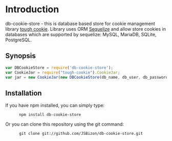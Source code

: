 
# Introduction

db-cookie-store - this is database based store for cookie management library [tough cookie](https://github.com/goinstant/tough-cookie "tough cookie").
Library uses ORM [Sequelize](http://sequelizejs.com/ "sequalize") and allow store cookies in databases which are supported by sequelize: MySQL, MariaDB, SQLite, PostgreSQL. 

## Synopsis

``` javascript
var DBCookieStore = require('db-cookie-store');
var CookieJar = require("tough-cookie").CookieJar; 
var jar = new CookieJar(new DBCookieStore(db_name, db_user, db_password, db_options));
```

## Installation
If you have npm installed, you can simply type:
          
          npm install db-cookie-store
          
Or you can clone this repository using the git command:

          git clone git://github.com/JSBizon/db-cookie-store.git




